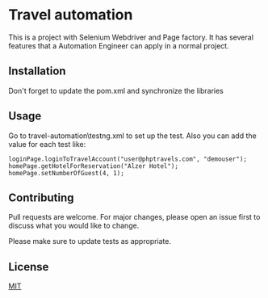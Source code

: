 # Travel automation

This is a project with Selenium Webdriver and Page factory. It has several features that a Automation Engineer can apply in a normal project. 

## Installation

Don't forget to update the pom.xml and synchronize the libraries

## Usage

Go to travel-automation\testng.xml to set up the test. Also you can add the value for each test like:

```Selenium
loginPage.loginToTravelAccount("user@phptravels.com", "demouser");
homePage.getHotelForReservation("Alzer Hotel");
homePage.setNumberOfGuest(4, 1);
```

## Contributing
Pull requests are welcome. For major changes, please open an issue first to discuss what you would like to change.

Please make sure to update tests as appropriate.

## License
[MIT](https://choosealicense.com/licenses/mit/)
